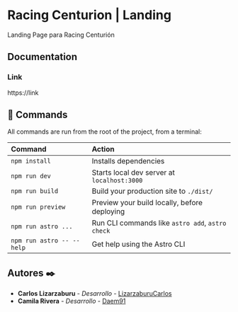 # Racing Centurion | Landing
Landing Page para Racing Centurión

## Documentation

### Link
https://link

## 🧞 Commands

All commands are run from the root of the project, from a terminal:

| Command                   | Action                                           |
| :------------------------ | :----------------------------------------------- |
| `npm install`             | Installs dependencies                            |
| `npm run dev`             | Starts local dev server at `localhost:3000`      |
| `npm run build`           | Build your production site to `./dist/`          |
| `npm run preview`         | Preview your build locally, before deploying     |
| `npm run astro ...`       | Run CLI commands like `astro add`, `astro check` |
| `npm run astro -- --help` | Get help using the Astro CLI                     |


## Autores ✒️

* **Carlos Lizarzaburu** - *Desarrollo* - [LizarzaburuCarlos](https://github.com/LizarzaburuCarlos)
* **Camila Rivera** - *Desarrollo* - [Daem91](https://github.com/Daem91)
